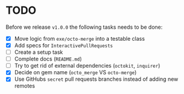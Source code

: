 # TODO

Before we release `v1.0.0` the following tasks needs to be done:

* [x] Move logic from `exe/octo-merge` into a testable class
* [x] Add specs for `InteractivePullRequests`
* [ ] Create a setup task
* [ ] Complete docs (`README.md`)
* [ ] Try to get rid of external dependencies (`octokit`, `inquirer`)
* [x] Decide on gem name (`octo_merge` VS `octo-merge`)
* [x] Use GitHubs `secret` pull requests branches instead of adding new remotes
